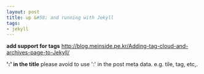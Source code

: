```yaml
---
layout: post
title: up &#58; and running with Jekyll
tags:
- jekyll
---
```


**add support for tags**
http://blog.meinside.pe.kr/Adding-tag-cloud-and-archives-page-to-Jekyll/

**':' in the title**
please avoid to use ':' in the post meta data. e.g. tile, tag, etc,. 
